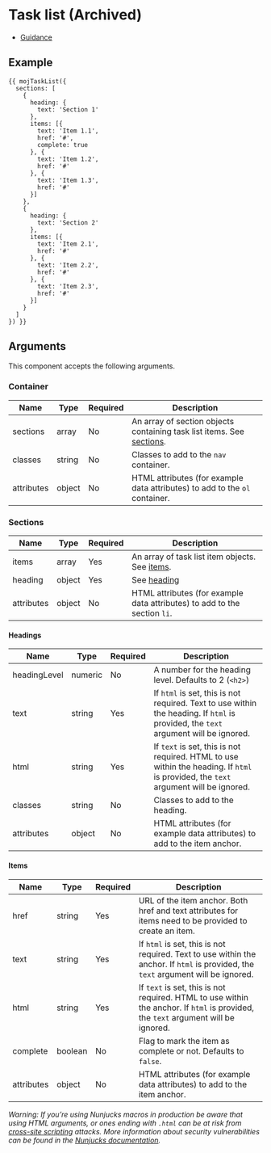 # Task list (Archived)

- [Guidance](https://design-patterns.service.justice.gov.uk/archive/task-list)

## Example

```
{{ mojTaskList({
  sections: [
    {
      heading: {
        text: 'Section 1'
      },
      items: [{
        text: 'Item 1.1',
        href: '#',
        complete: true
      }, {
        text: 'Item 1.2',
        href: '#'
      }, {
        text: 'Item 1.3',
        href: '#'
      }]
    },
    {
      heading: {
        text: 'Section 2'
      },
      items: [{
        text: 'Item 2.1',
        href: '#'
      }, {
        text: 'Item 2.2',
        href: '#'
      }, {
        text: 'Item 2.3',
        href: '#'
      }]
    }
  ]
}) }}
```

## Arguments

This component accepts the following arguments.

### Container

| Name       | Type   | Required | Description                                                                        |
| ---------- | ------ | -------- | ---------------------------------------------------------------------------------- |
| sections   | array  | No       | An array of section objects containing task list items. See [sections](#sections). |
| classes    | string | No       | Classes to add to the `nav` container.                                             |
| attributes | object | No       | HTML attributes (for example data attributes) to add to the `ol` container.        |

### Sections

| Name       | Type   | Required | Description                                                               |
| ---------- | ------ | -------- | ------------------------------------------------------------------------- |
| items      | array  | Yes      | An array of task list item objects. See [items](#items).                  |
| heading    | object | Yes      | See [heading](#headings)                                                  |
| attributes | object | No       | HTML attributes (for example data attributes) to add to the section `li`. |

#### Headings

| Name         | Type    | Required | Description                                                                                                                         |
| ------------ | ------- | -------- | ----------------------------------------------------------------------------------------------------------------------------------- |
| headingLevel | numeric | No       | A number for the heading level. Defaults to 2 (`<h2>`)                                                                              |
| text         | string  | Yes      | If `html` is set, this is not required. Text to use within the heading. If `html` is provided, the `text` argument will be ignored. |
| html         | string  | Yes      | If `text` is set, this is not required. HTML to use within the heading. If `html` is provided, the `text` argument will be ignored. |
| classes      | string  | No       | Classes to add to the heading.                                                                                                      |
| attributes   | object  | No       | HTML attributes (for example data attributes) to add to the item anchor.                                                            |

#### Items

| Name       | Type    | Required | Description                                                                                                                        |
| ---------- | ------- | -------- | ---------------------------------------------------------------------------------------------------------------------------------- |
| href       | string  | Yes      | URL of the item anchor. Both href and text attributes for items need to be provided to create an item.                             |
| text       | string  | Yes      | If `html` is set, this is not required. Text to use within the anchor. If `html` is provided, the `text` argument will be ignored. |
| html       | string  | Yes      | If `text` is set, this is not required. HTML to use within the anchor. If `html` is provided, the `text` argument will be ignored. |
| complete   | boolean | No       | Flag to mark the item as complete or not. Defaults to `false`.                                                                     |
| attributes | object  | No       | HTML attributes (for example data attributes) to add to the item anchor.                                                           |

_Warning: If you’re using Nunjucks macros in production be aware that using HTML arguments, or ones ending with `.html` can be at risk from [cross-site scripting](https://en.wikipedia.org/wiki/Cross-site_scripting) attacks. More information about security vulnerabilities can be found in the [Nunjucks documentation](https://mozilla.github.io/nunjucks/api.html#user-defined-templates-warning)._
